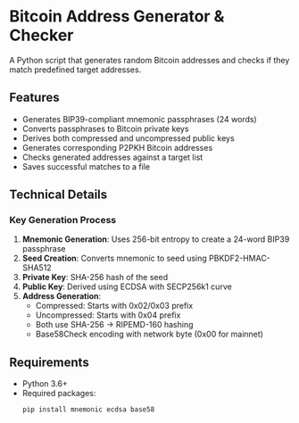 # Bitcoin Address Generator & Checker

A Python script that generates random Bitcoin addresses and checks if they match predefined target addresses.

## Features

- Generates BIP39-compliant mnemonic passphrases (24 words)
- Converts passphrases to Bitcoin private keys
- Derives both compressed and uncompressed public keys
- Generates corresponding P2PKH Bitcoin addresses
- Checks generated addresses against a target list
- Saves successful matches to a file

## Technical Details

### Key Generation Process
1. **Mnemonic Generation**: Uses 256-bit entropy to create a 24-word BIP39 passphrase
2. **Seed Creation**: Converts mnemonic to seed using PBKDF2-HMAC-SHA512
3. **Private Key**: SHA-256 hash of the seed
4. **Public Key**: Derived using ECDSA with SECP256k1 curve
5. **Address Generation**:
   - Compressed: Starts with 0x02/0x03 prefix
   - Uncompressed: Starts with 0x04 prefix
   - Both use SHA-256 → RIPEMD-160 hashing
   - Base58Check encoding with network byte (0x00 for mainnet)

## Requirements

- Python 3.6+
- Required packages:
  ```bash
  pip install mnemonic ecdsa base58

